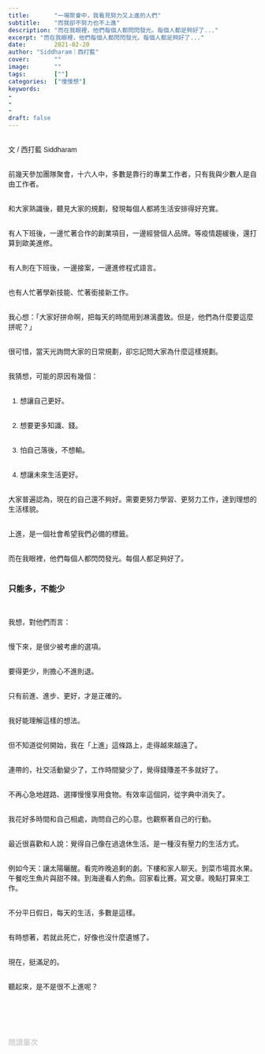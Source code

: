 ```yaml
---
title:       "一場聚會中，我看見努力又上進的人們"
subtitle:    "而我卻不努力也不上進"
description: "而在我眼裡，他們每個人都閃閃發光。每個人都足夠好了..."
excerpt: "而在我眼裡，他們每個人都閃閃發光。每個人都足夠好了..."
date:        2021-02-20
author: "Siddharam｜西打藍"
cover:       ""
image:       ""
tags:        [""]
categories:  ["慢慢想"]
keywords:
- 
- 
- 
draft: false
---
```


<article style="font-family: 'Noto Sans TC', '微軟正黑體', sans-serif; font-weight: 300;">

<br>文 / 西打藍 Siddharam<br><br>

前幾天參加團隊聚會，十六人中，多數是靠行的專業工作者，只有我與少數人是自由工作者。<br><br>

和大家熟識後，聽見大家的規劃，發現每個人都將生活安排得好充實。<br><br>

有人下班後，一邊忙著合作的創業項目，一邊經營個人品牌。等疫情趨緩後，還打算到歐美進修。<br><br>

有人則在下班後，一邊接案，一邊進修程式語言。<br><br>

也有人忙著學新技能、忙著銜接新工作。<br><br>

我心想：「大家好拼命啊，把每天的時間用到淋漓盡致。但是，他們為什麼要這麼拼呢？」<br><br>

很可惜，當天光詢問大家的日常規劃，卻忘記問大家為什麼這樣規劃。<br><br>

我猜想，可能的原因有幾個：<br><br>

1. 想讓自己更好。<br><br>

2. 想要更多知識、錢。<br><br>

3. 怕自己落後，不想輸。<br><br>

4. 想讓未來生活更好。<br><br>

大家普遍認為，現在的自己還不夠好。需要更努力學習、更努力工作，達到理想的生活樣貌。<br><br>

<!-- 不管自己聰不聰明，相信能靠努力，就能有更好的生活。<br><br> -->

上進，是一個社會希望我們必備的標籤。<br><br>

而在我眼裡，他們每個人都閃閃發光。每個人都足夠好了。<br><br>


<h3 class="article-h1-color">只能多，不能少</h3><br>

我想，對他們而言：<br><br>

慢下來，是很少被考慮的選項。<br><br>

要得更少，則擔心不進則退。<br><br>

只有前進、進步、更好，才是正確的。<br><br>

我好能理解這樣的想法。<br><br>

但不知道從何開始，我在「上進」這條路上，走得越來越遠了。<br><br>

連帶的，社交活動變少了，工作時間變少了，覺得錢賺差不多就好了。<br><br>

不再心急地趕路、選擇慢慢享用食物。有效率這個詞，從字典中消失了。<br><br>

我花好多時間和自己相處，詢問自己的心意。也觀察著自己的行動。<br><br>

<!-- 喜歡和新舊朋友相處時，一起慢慢說話，慢到能聽見話語背後的聲音。<br><br> -->

最近很喜歡和人說：覺得自己像在過退休生活。是一種沒有壓力的生活方式。<br><br>

例如今天：讓太陽曬醒。看完昨晚追剩的劇。下樓和家人聊天。到菜市場買水果。午餐吃生魚片與甜不辣。到海邊看人釣魚。回家看比賽。寫文章。晚點打算來工作。<br><br>

不分平日假日，每天的生活，多數是這樣。<br><br>

有時想著，若就此死亡，好像也沒什麼遺憾了。<br><br>

現在，挺滿足的。<br><br>

聽起來，是不是很不上進呢？<br><br>


<br><br><br>

</article>

<div style="color: #bfbfbf; font-size: 15px;" id="busuanzi_container_page_pv">
  閱讀量<span id="busuanzi_value_page_pv"></span>次
</div>

<script src="../../js/post.js"></script>




